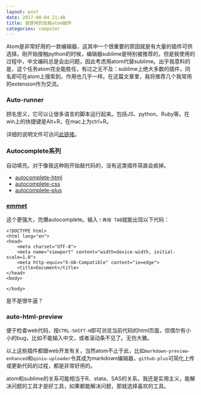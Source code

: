 ```yaml
---
layout: post
date: 2017-08-04 21:48
title: 我使用的及格atom插件
categories: computer
---
```


Atom是非常好用的一款编辑器，这其中一个很重要的原因就是有大量的插件可供选择。刚开始接触python的时候，编辑器sublime是特别被推荐的，但是我使用的过程中，中文编码总是会出问题，因此考虑用atom代替sublime。出乎我意料的是，这个任务atom完全能胜任，有过之无不及：sublime上绝大多数的插件，同名即可在atom上搜索到，作用也几乎一样。在这篇文章里，我将推荐几个我常用的extension作为交流。

### Auto-runner

顾名思义，它可以让很多语言的脚本运行起来。包括JS、python、Ruby等。在win上的快捷键是Alt+R，在mac上为ctrl+R。

详细的说明文件可访问[此链接](https://atom.io/packages/atom-runner)。

### Autocomplete系列

自动填充。对于像我这种刚开始敲代码的，没有这类插件简直会疯掉。

- [autocomplete-html](https://atom.io/packages/autocomplete-html)
- [autocomplete-css](https://atom.io/packages/autocomplete-css)
- [autocomplete-plus](https://github.com/atom/autocomplete-plus)

### [emmet](https://atom.io/packages/emmet)

这个更强大，完爆autocomplete。输入`！再按 TAB`就能出现以下代码：

```
<!DOCTYPE html>
<html lang="en">
<head>
	<meta charset="UTF-8">
	<meta name="viewport" content="width=device-width, initial-scale=1.0">
	<meta http-equiv="X-UA-Compatible" content="ie=edge">
	<title>Document</title>
</head>
<body>

</body>
```

是不是很牛逼？

### auto-html-preview

便于检查web代码，按`CTRL-SHIFT-H`即可浏览当前代码的html页面，但偶尔有小小的bug，比如不能输入中文，或者滚动条不见了。无伤大雅。

以上这些插件都跟web开发有关，当然atom不止于此，比如`markdown-preview-enhanced`和`qiniu-uploader`令其成为markdown编辑器，`github-plus`可简化上传或更新代码的过程，都是非常好用的。

atom和sublime的关系可能相当于R、stata、SAS的关系，我还是实用主义，能解决问题的工具才是好工具，如果都能解决问题，那就选择喜欢的工具。
